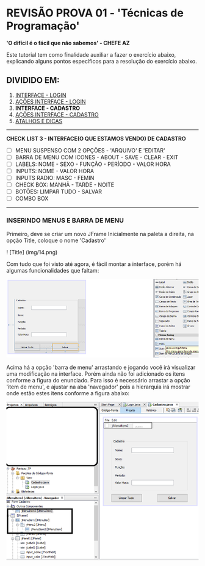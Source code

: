 # REVISÃO PROVA 01 - 'Técnicas de Programação' 

**'O difícil é o fácil que não sabemos' - CHEFE AZ**

Este tutorial tem como finalidade auxiliar a fazer o exercício abaixo, explicando alguns pontos específicos para a resolução do exercício abaixo.

## DIVIDIDO EM:
1. [INTERFACE - LOGIN](01%20-%20INTERFACE%20-%20LOGIN.md)
2. [AÇÕES INTERFACE - LOGIN](02%20-%20AÇÕES%20INTERFACE%20-%20LOGIN.md)
3. **INTERFACE - CADASTRO**
4. [AÇÕES INTERFACE - CADASTRO](04%20-%20AÇÕES%20DA%20INTERFACE%20-%20CADASTRO.md)
5. [ATALHOS E DICAS](05%20-%20ATALHOS%20e%20DICAS.md)
---
**CHECK LIST 3 - INTERFACE(O QUE ESTAMOS VENDO) DE CADASTRO**
- [ ] MENU SUSPENSO COM 2 OPÇÕES - 'ARQUIVO' E 'EDITAR'
- [ ] BARRA DE MENU COM ICONES - ABOUT - SAVE - CLEAR - EXIT
- [ ] LABELS: NOME - SEXO - FUNÇÃO - PERÍODO - VALOR HORA
- [ ] INPUTS: NOME - VALOR HORA
- [ ] INPUTS RADIO: MASC - FEMIN
- [ ] CHECK BOX: MANHÃ - TARDE - NOITE
- [ ] BOTÕES: LIMPAR TUDO - SALVAR
- [ ] COMBO BOX
---
### INSERINDO MENUS E BARRA DE MENU

Primeiro, deve se criar um novo JFrame
Inicialmente na paleta a direita, na opção Title, coloque o nome 'Cadastro'

! [Title] (img/14.png)



Com tudo que foi visto até agora, é fácil montar a interface, porém há algumas funcionalidades que faltam:

![menu](img/15.png)

Acima há a opção 'barra de menu' arrastando e jogando você irá visualizar uma modificação na interface.
Porém ainda não foi adicionado os itens conforme a figura do enunciado. Para isso é necessário arrastar a opção 'item de menu', e ajustar na aba 'navegador' pois a hierarquia irá mostrar onde estão estes itens conforme a figura abaixo:

![menu02](img/16.png)
